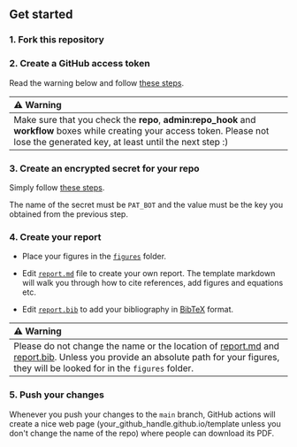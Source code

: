 ## Get started

### 1. Fork this repository

### 2. Create a GitHub access token

Read the warning below and follow [these steps](https://docs.github.com/en/free-pro-team@latest/github/authenticating-to-github/creating-a-personal-access-token#creating-a-token). 

| ⚠️ Warning|
| :--- |
|Make sure that you check the **repo**, **admin:repo_hook** and **workflow** boxes while creating your access token. Please not lose the generated key, at least until the next step :)|

### 3. Create an encrypted secret for your repo

Simply follow [these steps](https://docs.github.com/en/free-pro-team@latest/actions/reference/encrypted-secrets#creating-encrypted-secrets-for-a-repository).

The name of the secret must be `PAT_BOT` and the value must be the key you obtained from the previous step.

### 4. Create your report

* Place your figures in the [`figures`](figures) folder. 

* Edit [`report.md`](report.md) file to create your own report. The template markdown will walk you through how to cite references, add figures and equations etc.

* Edit [`report.bib`](report.bib) to add your bibliography in [BibTeX](http://www.bibtex.org/) format.  

| ⚠️ Warning|
| :--- |
|Please do not change the name or the location of [report.md](report.md) and [report.bib](report.bib). Unless you provide an absolute path for your figures, they will be looked for in the `figures` folder.|

### 5. Push your changes 

Whenever you push your changes to the `main` branch, GitHub actions will create a nice web page (your_github_handle.github.io/template unless you don't change the name of the repo) where people can download its PDF. 
